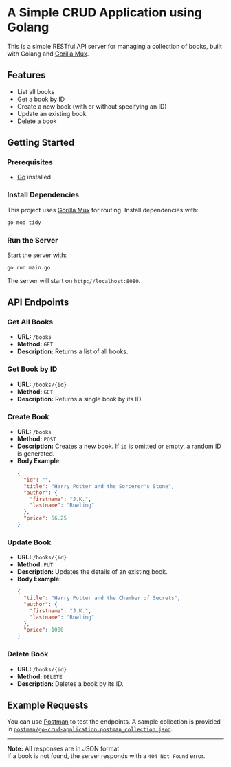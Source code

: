 # A Simple CRUD Application using Golang

This is a simple RESTful API server for managing a collection of books, built with Golang and [Gorilla Mux](https://github.com/gorilla/mux).

## Features

- List all books
- Get a book by ID
- Create a new book (with or without specifying an ID)
- Update an existing book
- Delete a book

## Getting Started

### Prerequisites

- [Go](https://golang.org/dl/) installed

### Install Dependencies

This project uses [Gorilla Mux](https://github.com/gorilla/mux) for routing. Install dependencies with:

```sh
go mod tidy
```

### Run the Server

Start the server with:

```sh
go run main.go
```

The server will start on `http://localhost:8080`.

## API Endpoints

### Get All Books

- **URL:** `/books`
- **Method:** `GET`
- **Description:** Returns a list of all books.

### Get Book by ID

- **URL:** `/books/{id}`
- **Method:** `GET`
- **Description:** Returns a single book by its ID.

### Create Book

- **URL:** `/books`
- **Method:** `POST`
- **Description:** Creates a new book. If `id` is omitted or empty, a random ID is generated.
- **Body Example:**
  ```json
  {
    "id": "",
    "title": "Harry Potter and the Sorcerer's Stone",
    "author": {
      "firstname": "J.K.",
      "lastname": "Rowling"
    },
    "price": 56.25
  }
  ```

### Update Book

- **URL:** `/books/{id}`
- **Method:** `PUT`
- **Description:** Updates the details of an existing book.
- **Body Example:**
  ```json
  {
    "title": "Harry Potter and the Chamber of Secrets",
    "author": {
      "firstname": "J.K.",
      "lastname": "Rowling"
    },
    "price": 1000
  }
  ```

### Delete Book

- **URL:** `/books/{id}`
- **Method:** `DELETE`
- **Description:** Deletes a book by its ID.

## Example Requests

You can use [Postman](https://www.postman.com/) to test the endpoints. A sample collection is provided in [`postman/go-crud-application.postman_collection.json`](postman/go-crud-application.postman_collection.json).

---

**Note:** All responses are in JSON format.  
If a book is not found, the server responds with a `404 Not Found` error.
